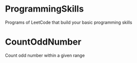 # ProgrammingSkills
 Programs of LeetCode that build your basic programming skills
 # CountOddNumber
  Count odd number within a given range

